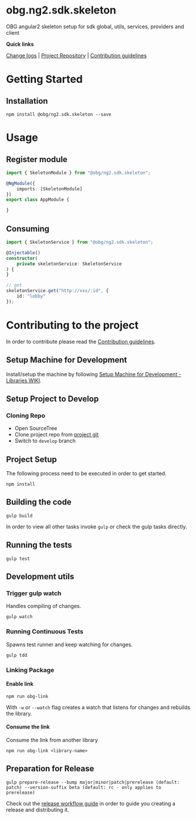 [projectUri]: https://bitbucketsson.betsson.local/projects/WF/repos/obg.ng2.sdk.skeleton
[projectGit]: https://bitbucketsson.betsson.local/scm/wf/obg.ng2.sdk.skeleton.git
[changeLog]: ./doc/CHANGELOG.md

[contribWiki]: https://wikisson.betsson.local/display/SG/Contribution+Guidelines
[releaseWorkflowWiki]: https://wikisson.betsson.local/display/SG/Prepare+new+Release+for+Library
[setupMachineWiki]: https://wikisson.betsson.local/display/SG/Setup+Machine+for+Development+-+Libraries

# obg.ng2.sdk.skeleton
OBG angular2 skeleton setup for sdk global, utils, services, providers and client


**Quick links**

[Change logs][changeLog] | [Project Repository][projectUri] | [Contribution guidelines][contribWiki]

# Getting Started

## Installation

```
npm install @obg/ng2.sdk.skeleton --save
```

# Usage

## Register module

```ts
import { SkeletonModule } from "@obg/ng2.sdk.skeleton";

@NgModule({
	imports: [SkeletonModule]
})
export class AppModule {

}
```

## Consuming
```ts
import { SkeletonService } from "@obg/ng2.sdk.skeleton";

@Injectable()
constructor(
	private skeletonService: SkeletonService
) {
}

// get
skeletonService.get("http://xxx/:id", {
	id: "lobby"
});

```

# Contributing to the project
In order to contribute please read the [Contribution guidelines][contribWiki].

## Setup Machine for Development
Install/setup the machine by following [Setup Machine for Development - Libraries WIKI][setupMachineWiki].

## Setup Project to Develop

### Cloning Repo

- Open SourceTree
- Clone project repo from [project git][projectGit]
- Switch to `develop` branch


## Project Setup
The following process need to be executed in order to get started.

```
npm install
```


## Building the code

```
gulp build
```
In order to view all other tasks invoke `gulp` or check the gulp tasks directly.

## Running the tests

```
gulp test
```


## Development utils

### Trigger gulp watch
Handles compiling of changes.
```
gulp watch
```


### Running Continuous Tests
Spawns test runner and keep watching for changes.
```
gulp tdd
```

### Linking Package
#### Enable link
```
npm run obg-link 
```

With `-w` or `--watch` flag creates a watch that listens for changes and rebuilds the library.

#### Consume the link
Consume the link from another library
```
npm run obg-link <library-name>
```


## Preparation for Release

```
gulp prepare-release --bump major|minor|patch|prerelease (default: patch) --version-suffix beta (default: rc - only applies to prerelease)
```
Check out the [release workflow guide][releaseWorkflowWiki] in order to guide you creating a release and distributing it.